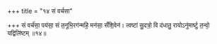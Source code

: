 +++
title = "१४ सं वर्चसा"

+++
सं वर्च॑सा॒ पय॑सा॒ सं त॒नूभि॒रग॑न्महि॒ मन॑सा॒ सँशि॒वेन॑। त्वष्टा॑ सु॒दत्रो॒ वि द॑धातु॒ रायोऽनु॑मार्ष्टु त॒न्वो᳕ यद्विलि॑ष्टम् ॥१४॥